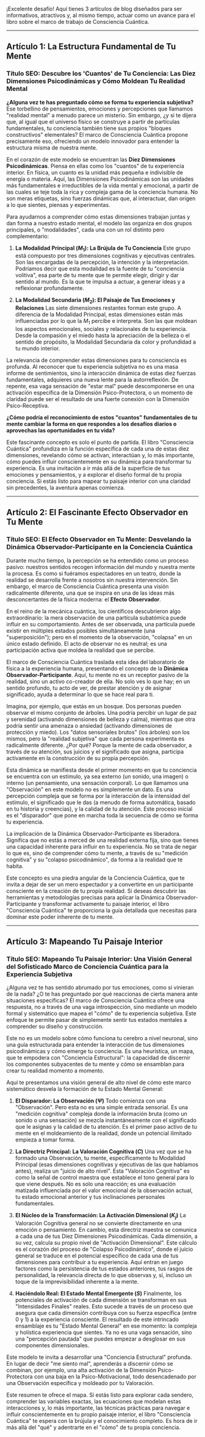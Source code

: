 ¡Excelente desafío! Aquí tienes 3 artículos de blog diseñados para ser informativos, atractivos y, al mismo tiempo, actuar como un avance para el libro sobre el marco de trabajo de Consciencia Cuántica.

---

## **Artículo 1: La Estructura Fundamental de Tu Mente**

### **Título SEO: Descubre los 'Cuantos' de Tu Conciencia: Las Diez Dimensiones Psicodinámicas y Cómo Moldean Tu Realidad Mental**

**¿Alguna vez te has preguntado cómo se forma tu experiencia subjetiva?** Ese torbellino de pensamientos, emociones y percepciones que llamamos "realidad mental" a menudo parece un misterio. Sin embargo, ¿y si te dijera que, al igual que el universo físico se construye a partir de partículas fundamentales, tu conciencia también tiene sus propios "bloques constructivos" elementales? El marco de Consciencia Cuántica propone precisamente eso, ofreciendo un modelo innovador para entender la estructura misma de nuestra mente.

En el corazón de este modelo se encuentran las **Diez Dimensiones Psicodinámicas**. Piensa en ellas como los "cuantos" de tu experiencia interior. En física, un cuanto es la unidad más pequeña e indivisible de energía o materia. Aquí, las Dimensiones Psicodinámicas son las unidades más fundamentales e irreductibles de la vida mental y emocional, a partir de las cuales se teje toda la rica y compleja gama de la conciencia humana. No son meras etiquetas, sino fuerzas dinámicas que, al interactuar, dan origen a lo que sientes, piensas y experimentas.

Para ayudarnos a comprender cómo estas dimensiones trabajan juntas y dan forma a nuestro estado mental, el modelo las organiza en dos grupos principales, o "modalidades", cada una con un rol distinto pero complementario:

1.  **La Modalidad Principal ($M_1$): La Brújula de Tu Conciencia**
    Este grupo está compuesto por tres dimensiones cognitivas y ejecutivas centrales. Son las encargadas de la percepción, la intención y la interpretación. Podríamos decir que esta modalidad es la fuente de tu "conciencia volitiva", esa parte de tu mente que te permite elegir, dirigir y dar sentido al mundo. Es la que te impulsa a actuar, a generar ideas y a reflexionar profundamente.

2.  **La Modalidad Secundaria ($M_2$): El Paisaje de Tus Emociones y Relaciones**
    Las siete dimensiones restantes forman este grupo. A diferencia de la Modalidad Principal, estas dimensiones están más influenciadas por lo que la $M_1$ percibe e interpreta. Son las que moldean los aspectos emocionales, sociales y relacionales de tu experiencia. Desde la compasión y el miedo hasta la apreciación de la belleza o el sentido de propósito, la Modalidad Secundaria da color y profundidad a tu mundo interior.

La relevancia de comprender estas dimensiones para tu consciencia es profunda. Al reconocer que tu experiencia subjetiva no es una masa informe de sentimientos, sino la interacción dinámica de estas diez fuerzas fundamentales, adquieres una nueva lente para la autorreflexión. De repente, esa vaga sensación de "estar mal" puede descomponerse en una activación específica de la Dimensión Psico-Protectora, o un momento de claridad puede ser el resultado de una fuerte conexión con la Dimensión Psico-Receptiva.

**¿Cómo podría el reconocimiento de estos "cuantos" fundamentales de tu mente cambiar la forma en que respondes a los desafíos diarios o aprovechas las oportunidades en tu vida?**

Este fascinante concepto es solo el punto de partida. El libro "Consciencia Cuántica" profundiza en la función específica de cada una de estas diez dimensiones, revelando cómo se activan, interactúan y, lo más importante, cómo puedes influir conscientemente en su dinámica para transformar tu experiencia. Es una invitación a ir más allá de la superficie de tus emociones y pensamientos, y a explorar el diseño formal de tu propia conciencia. Si estás listo para mapear tu paisaje interior con una claridad sin precedentes, la aventura apenas comienza.

---

## **Artículo 2: El Fascinante Efecto Observador en Tu Mente**

### **Título SEO: El Efecto Observador en Tu Mente: Desvelando la Dinámica Observador-Participante en la Conciencia Cuántica**

Durante mucho tiempo, la percepción se ha entendido como un proceso pasivo: nuestros sentidos recogen información del mundo y nuestra mente la procesa. Es como si fuéramos espectadores en un teatro, donde la realidad se desarrolla frente a nosotros sin nuestra intervención. Sin embargo, el marco de Consciencia Cuántica presenta una visión radicalmente diferente, una que se inspira en una de las ideas más desconcertantes de la física moderna: el **Efecto Observador**.

En el reino de la mecánica cuántica, los científicos descubrieron algo extraordinario: la mera observación de una partícula subatómica puede influir en su comportamiento. Antes de ser observada, una partícula puede existir en múltiples estados posibles simultáneamente (una "superposición"); pero en el momento de la observación, "colapsa" en un único estado definido. El acto de observar no es neutral; es una participación activa que moldea la realidad que se percibe.

El marco de Consciencia Cuántica traslada esta idea del laboratorio de física a la experiencia humana, presentando el concepto de la **Dinámica Observador-Participante**. Aquí, tu mente no es un receptor pasivo de la realidad, sino un activo co-creador de ella. No solo ves lo que hay; en un sentido profundo, tu acto de ver, de prestar atención y de asignar significado, ayuda a determinar lo que se hace real para ti.

Imagina, por ejemplo, que estás en un bosque. Dos personas pueden observar el mismo conjunto de árboles. Una podría percibir un lugar de paz y serenidad (activando dimensiones de belleza y calma), mientras que otra podría sentir una amenaza o ansiedad (activando dimensiones de protección y miedo). Los "datos sensoriales brutos" (los árboles) son los mismos, pero la "realidad subjetiva" que cada persona experimenta es radicalmente diferente. ¿Por qué? Porque la mente de cada observador, a través de su atención, sus juicios y el significado que asigna, participa activamente en la construcción de su propia percepción.

Esta dinámica se manifiesta desde el primer momento en que tu conciencia se encuentra con un estímulo, ya sea externo (un sonido, una imagen) o interno (un pensamiento, una sensación corporal). Lo que llamamos una "Observación" en este modelo no es simplemente un dato. Es una percepción compleja que se forma por la interacción de la intensidad del estímulo, el significado que le das (a menudo de forma automática, basado en tu historia y creencias), y la calidad de tu atención. Este proceso inicial es el "disparador" que pone en marcha toda la secuencia de cómo se forma tu experiencia.

La implicación de la Dinámica Observador-Participante es liberadora. Significa que no estás a merced de una realidad externa fija, sino que tienes una capacidad inherente para influir en tu experiencia. No se trata de negar lo que es, sino de comprender cómo tu mente, a través de su "medición cognitiva" y su "colapso psicodinámico", da forma a la realidad que te habita.

Este concepto es una piedra angular de la Conciencia Cuántica, que te invita a dejar de ser un mero espectador y a convertirte en un participante consciente en la creación de tu propia realidad. Si deseas descubrir las herramientas y metodologías precisas para aplicar la Dinámica Observador-Participante y transformar activamente tu paisaje interior, el libro "Consciencia Cuántica" te proporciona la guía detallada que necesitas para dominar este poder inherente de tu mente.

---

## **Artículo 3: Mapeando Tu Paisaje Interior**

### **Título SEO: Mapeando Tu Paisaje Interior: Una Visión General del Sofisticado Marco de Conciencia Cuántica para la Experiencia Subjetiva**

¿Alguna vez te has sentido abrumado por tus emociones, como si vinieran de la nada? ¿O te has preguntado por qué reaccionas de cierta manera ante situaciones específicas? El marco de Consciencia Cuántica ofrece una respuesta, no a través de una vaga introspección, sino mediante un modelo formal y sistemático que mapea el "cómo" de tu experiencia subjetiva. Este enfoque te permite pasar de simplemente sentir tus estados mentales a comprender su diseño y construcción.

Este no es un modelo sobre cómo funciona tu cerebro a nivel neuronal, sino una guía estructurada para entender la interacción de tus dimensiones psicodinámicas y cómo emerge tu conciencia. Es una heurística, un mapa, que te empodera con "Conciencia Estructural": la capacidad de discernir los componentes subyacentes de tu mente y cómo se ensamblan para crear tu realidad momento a momento.

Aquí te presentamos una visión general de alto nivel de cómo este marco sistemático desvela la formación de tu Estado Mental General:

1.  **El Disparador: La Observación ($\Psi$)**
    Todo comienza con una "Observación". Pero esta no es una simple entrada sensorial. Es una "medición cognitiva" compleja donde la información bruta (como un sonido o una sensación) se mezcla instantáneamente con el significado que le asignas y la calidad de tu atención. Es el primer paso activo de tu mente en el moldeamiento de la realidad, donde un potencial ilimitado empieza a tomar forma.

2.  **La Directriz Principal: La Valoración Cognitiva ($C$)**
    Una vez que se ha formado una Observación, tu mente, específicamente tu Modalidad Principal (esas dimensiones cognitivas y ejecutivas de las que hablamos antes), realiza un "juicio de alto nivel". Esta "Valoración Cognitiva" es como la señal de control maestra que establece el tono general para lo que viene después. No es solo una reacción; es una evaluación matizada influenciada por el valor emocional de la observación actual, tu estado emocional anterior y tus inclinaciones personales fundamentales.

3.  **El Núcleo de la Transformación: La Activación Dimensional ($K_j$)**
    La Valoración Cognitiva general no se convierte directamente en una emoción o pensamiento. En cambio, esta directriz maestra se comunica a cada una de tus Diez Dimensiones Psicodinámicas. Cada dimensión, a su vez, calcula su propio nivel de "Activación Dimensional". Este cálculo es el corazón del proceso de "Colapso Psicodinámico", donde el juicio general se traduce en el potencial específico de cada una de tus dimensiones para contribuir a tu experiencia. Aquí entran en juego factores como la persistencia de tus estados anteriores, tus rasgos de personalidad, la relevancia directa de lo que observas y, sí, incluso un toque de la imprevisibilidad inherente a la mente.

4.  **Haciéndolo Real: El Estado Mental Emergente ($S$)**
    Finalmente, los potenciales de activación de cada dimensión se transforman en sus "Intensidades Finales" reales. Esto sucede a través de un proceso que asegura que cada dimensión contribuya con su fuerza específica (entre 0 y 1) a la experiencia consciente. El resultado de este intrincado ensamblaje es tu "Estado Mental General" en ese momento: la compleja y holística experiencia que sientes. Ya no es una vaga sensación, sino una "percepción pautada" que puedes empezar a desglosar en sus componentes dimensionales.

Este modelo te invita a desarrollar una "Conciencia Estructural" profunda. En lugar de decir "me siento mal", aprenderás a discernir cómo se combinan, por ejemplo, una alta activación de la Dimensión Psico-Protectora con una baja en la Psico-Motivacional, todo desencadenado por una Observación específica y moldeado por tu Valoración.

Este resumen te ofrece el mapa. Si estás listo para explorar cada sendero, comprender las variables exactas, las ecuaciones que modelan estas interacciones y, lo más importante, las técnicas prácticas para navegar e influir conscientemente en tu propio paisaje interior, el libro "Consciencia Cuántica" te espera con la brújula y el conocimiento completo. Es hora de ir más allá del "qué" y adentrarte en el "cómo" de tu propia conciencia.